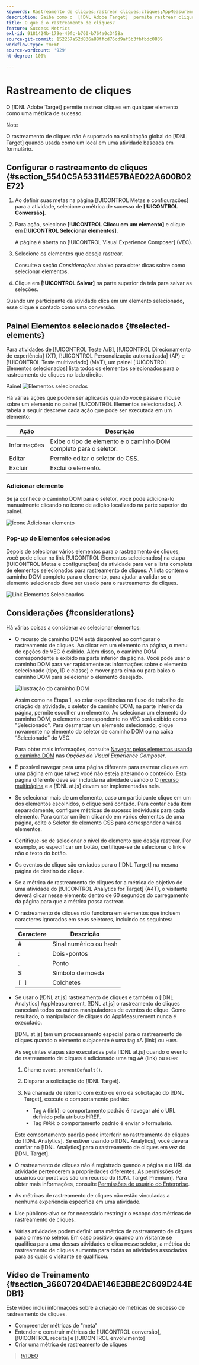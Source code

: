```yaml
---
keywords: Rastreamento de cliques;rastrear cliques;cliques;AppMeasurement
description: Saiba como o  [!DNL Adobe Target]  permite rastrear cliques em qualquer elemento como uma métrica de sucesso.
title: O que é o rastreamento de cliques?
feature: Success Metrics
exl-id: 9181424b-179e-49fc-b760-b764a0c3458a
source-git-commit: 152257a52d836a88ffcd76cd9af5b3fbfbdc0839
workflow-type: tm+mt
source-wordcount: '929'
ht-degree: 100%

---
```


# Rastreamento de cliques

O [!DNL Adobe Target] permite rastrear cliques em qualquer elemento como uma métrica de sucesso.

>[!NOTE]
>
>O rastreamento de cliques não é suportado na solicitação global do [!DNL Target] quando usada como um local em uma atividade baseada em formulário.

## Configurar o rastreamento de cliques {#section_5540C5A533114E57BAE022A600B02E72}

1. Ao definir suas metas na página [!UICONTROL Metas e configurações] para a atividade, selecione a métrica de sucesso de **[!UICONTROL Conversão]**.
1. Para ação, selecione **[!UICONTROL Clicou em um elemento]** e clique em **[!UICONTROL Selecionar elementos]**.

   A página é aberta no [!UICONTROL Visual Experience Composer] (VEC).

1. Selecione os elementos que deseja rastrear.

   Consulte a seção *Considerações* abaixo para obter dicas sobre como selecionar elementos.

1. Clique em **[!UICONTROL Salvar]** na parte superior da tela para salvar as seleções.

Quando um participante da atividade clica em um elemento selecionado, esse clique é contado como uma conversão.

## Painel Elementos selecionados {#selected-elements}

Para atividades de [!UICONTROL Teste A/B], [!UICONTROL Direcionamento de experiência] (XT), [!UICONTROL Personalização automatizada] (AP) e [!UICONTROL Teste multivariado] (MVT), um painel [!UICONTROL Elementos selecionados] lista todos os elementos selecionados para o rastreamento de cliques no lado direito.

Painel ![Elementos selecionados](/help/main/c-activities/r-success-metrics/assets/selected-elements.png)

Há várias ações que podem ser aplicadas quando você passa o mouse sobre um elemento no painel [!UICONTROL Elementos selecionados]. A tabela a seguir descreve cada ação que pode ser executada em um elemento:

| Ação | Descrição |
| --- | --- |
| Informações | Exibe o tipo de elemento e o caminho DOM completo para o seletor. |
| Editar | Permite editar o seletor de CSS. |
| Excluir | Exclui o elemento. |

### Adicionar elemento

Se já conhece o caminho DOM para o seletor, você pode adicioná-lo manualmente clicando no ícone de adição localizado na parte superior do painel.

![Ícone Adicionar elemento](/help/main/c-activities/r-success-metrics/assets/add-element.png)

### Pop-up de Elementos selecionados

Depois de selecionar vários elementos para o rastreamento de cliques, você pode clicar no link [!UICONTROL Elementos selecionados] na etapa [!UICONTROL Metas e configurações] da atividade para ver a lista completa de elementos selecionados para rastreamento de cliques. A lista contém o caminho DOM completo para o elemento, para ajudar a validar se o elemento selecionado deve ser usado para o rastreamento de cliques.

![Link Elementos Selecionados](/help/main/c-activities/r-success-metrics/assets/elements-selected-link.png)

## Considerações {#considerations}

Há várias coisas a considerar ao selecionar elementos:

* O recurso de caminho DOM está disponível ao configurar o rastreamento de cliques. Ao clicar em um elemento na página, o menu de opções de VEC é exibido. Além disso, o caminho DOM correspondente é exibido na parte inferior da página. Você pode usar o caminho DOM para ver rapidamente as informações sobre o elemento selecionado (tipo, ID e classe) e mover para cima ou para baixo o caminho DOM para selecionar o elemento desejado.

   ![Ilustração do caminho DOM](/help/main/c-activities/r-success-metrics/assets/click-tracking-dom.png)

   Assim como na Etapa 1, ao criar experiências no fluxo de trabalho de criação da atividade, o seletor de caminho DOM, na parte inferior da página, permite escolher um elemento. Ao selecionar um elemento do caminho DOM, o elemento correspondente no VEC será exibido como &quot;Selecionado&quot;. Para desmarcar um elemento selecionado, clique novamente no elemento do seletor de caminho DOM ou na caixa “Selecionado” do VEC.

   Para obter mais informações, consulte [Navegar pelos elementos usando o caminho DOM](/help/main/c-experiences/c-visual-experience-composer/viztarget-options.md#dom-path) nas *Opções do Visual Experience Composer*.

* É possível navegar para uma página diferente para rastrear cliques em uma página em que talvez você não esteja alterando o conteúdo. Esta página diferente deve ser incluída na atividade usando o  O [recurso multipágina](/help/main/c-experiences/c-visual-experience-composer/multipage-activity.md#concept_277E096063E14813AC5D8EDFA1D2ED48) e a [!DNL at.js] devem ser implementadas nela.
* Se selecionar mais de um elemento, caso um participante clique em um dos elementos escolhidos, o clique será contado. Para contar cada item separadamente, configure métricas de sucesso individuais para cada elemento. Para contar um item clicando em vários elementos de uma página, edite o Seletor de elemento CSS para corresponder a vários elementos.
* Certifique-se de selecionar o nível do elemento que deseja rastrear. Por exemplo, ao especificar um botão, certifique-se de selecionar o link e não o texto do botão.
* Os eventos de clique são enviados para o [!DNL Target] na mesma página de destino do clique.
* Se a métrica de rastreamento de cliques for a métrica de objetivo de uma atividade do [!UICONTROL Analytics for Target] (A4T), o visitante deverá clicar nesse elemento dentro de 60 segundos do carregamento da página para que a métrica possa rastrear.
* O rastreamento de cliques não funciona em elementos que incluem caracteres ignorados em seus seletores, incluindo os seguintes:

   | Caractere | Descrição |
   |---|---|
   | # | Sinal numérico  ou hash |
   | : | Dois-pontos |
   | . | Ponto |
   | $ | Símbolo de moeda |
   | `[ ]` | Colchetes |

* Se usar o [!DNL at.js] rastreamento de cliques  e também o [!DNL Analytics] AppMeasurement, [!DNL at.js] o rastreamento de cliques cancelará todos os outros manipuladores de eventos de clique. Como resultado, o manipulador de cliques do AppMeasurement nunca é executado.

   [!DNL at.js] tem um processamento especial para o rastreamento de cliques quando o elemento subjacente é uma tag `A`A (link) ou `FORM`.

   As seguintes etapas são executadas pela [!DNL at.js] quando o evento de rastreamento de cliques é adicionado uma tag `A`A (link) ou `FORM`:

   1. Chame `event.preventDefault()`.

   1. Disparar a solicitação do [!DNL Target].

   1. Na chamada de retorno com êxito ou erro da solicitação do [!DNL Target], execute o comportamento padrão:

      * Tag `A` (link): o comportamento padrão é navegar até o URL definido pela atributo HREF.
      * Tag `FORM`: o comportamento padrão é enviar o formulário.

   Este comportamento padrão pode interferir no rastreamento de cliques do [!DNL Analytics]. Se estiver usando o [!DNL Analytics], você deverá confiar no [!DNL Analytics] para o rastreamento de cliques em vez do [!DNL Target].

* O rastreamento de cliques não é registrado quando a página e o URL da atividade pertencerem a propriedades diferentes. As permissões de usuários corporativos são um recurso do [!DNL Target Premium]. Para obter mais informações, consulte [Permissões de usuário do Enterprise](/help/main/administrating-target/c-user-management/property-channel/property-channel.md).

* As métricas de rastreamento de cliques não estão vinculadas a nenhuma experiência específica em uma atividade.

* Use públicos-alvo se for necessário restringir o escopo das métricas de rastreamento de cliques.

* Várias atividades podem definir uma métrica de rastreamento de cliques para o mesmo seletor. Em caso positivo, quando um visitante se qualifica para uma dessas atividades e clica nesse seletor, a métrica de rastreamento de cliques aumenta para todas as atividades associadas para as quais o visitante se qualificou.

## Vídeo de Treinamento {#section_36607204DAE146E3B8E2C609D244EDB1}

Este vídeo inclui informações sobre a criação de métricas de sucesso de rastreamento de cliques.

* Compreender métricas de &quot;meta&quot;
* Entender e construir métricas de [!UICONTROL conversão], [!UICONTROL receita] e [!UICONTROL envolvimento]
* Criar uma métrica de rastreamento de cliques

>[!VIDEO](https://video.tv.adobe.com/v/17380)
